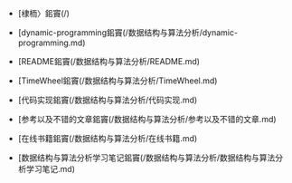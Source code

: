 - [棣栭〉鈻竇(/)

- [dynamic-programming鈻竇(/数据结构与算法分析/dynamic-programming.md)

- [README鈻竇(/数据结构与算法分析/README.md)

- [TimeWheel鈻竇(/数据结构与算法分析/TimeWheel.md)

- [代码实现鈻竇(/数据结构与算法分析/代码实现.md)

- [参考以及不错的文章鈻竇(/数据结构与算法分析/参考以及不错的文章.md)

- [在线书籍鈻竇(/数据结构与算法分析/在线书籍.md)

- [数据结构与算法分析学习笔记鈻竇(/数据结构与算法分析/数据结构与算法分析学习笔记.md)
